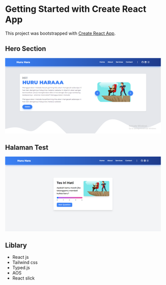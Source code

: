 # Getting Started with Create React App

This project was bootstrapped with [Create React App](https://github.com/facebook/create-react-app).

## Hero Section 
![Halaman Test](dokumentasi/landingpage.png)
## Halaman Test 
![Halaman Test](dokumentasi/test1.png)

## Liblary
- React js
- Tailwind css
- Typed.js
- AOS
- React slick

